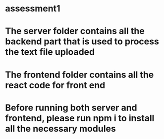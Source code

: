 # assessment1

# The server folder contains all the backend part that is used to process the text file uploaded
# The frontend folder contains all the react code for front end

# Before running both server and frontend, please run npm i to install all the necessary modules

